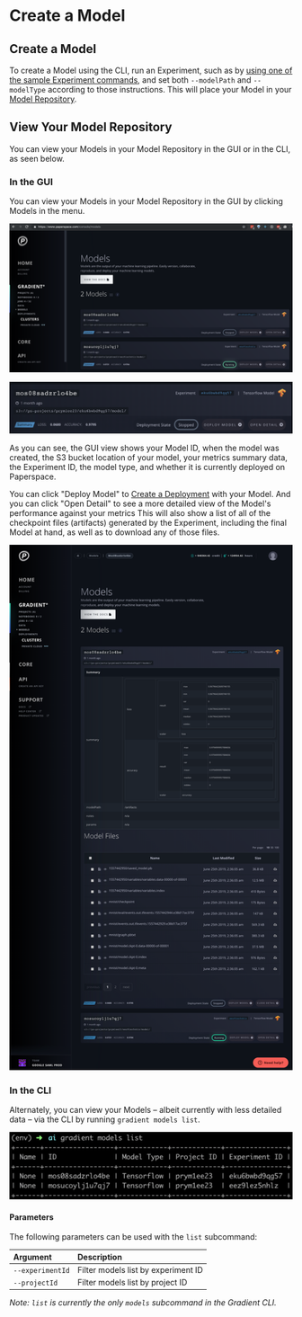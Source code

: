 # Create a Model

## Create a Model

To create a Model using the CLI, run an Experiment, such as by [using one of the sample Experiment commands](../experiments/run-experiments-ui.md#h_39323868261524588004147), and set both `--modelPath` and `--modelType` according to those instructions. This will place your Model in your [Model Repository](about.md#model-repository).

## View Your Model Repository

You can view your Models in your Model Repository in the GUI or in the CLI, as seen below.

### In the GUI

You can view your Models in your Model Repository in the GUI by clicking Models in the menu.

![Model Repository of your Models in the Paperspace Console \(GUI\)](../.gitbook/assets/screen-shot-2019-06-25-at-2.26.37-am%20%281%29.png)

![A single Model card in your Model Repository](../.gitbook/assets/screen-shot-2019-06-25-at-2.30.08-am.png)

As you can see, the GUI view shows your Model ID, when the model was created, the S3 bucket location of your model, your metrics summary data, the Experiment ID, the model type, and whether it is currently deployed on Paperspace.

You can click "Deploy Model" to [Create a Deployment](../deployments/create-a-deployment.md#create-a-deployment) with your Model. And you can click "Open Detail" to see a more detailed view of the Model's performance against your metrics This will also show a list of all of the checkpoint files \(artifacts\) generated by the Experiment, including the final Model at hand, as well as to download any of those files.

![Model Detail view including model performance metrics and checkpoint artifacts](../.gitbook/assets/www.paperspace.com_console_models_mos08sadzrlo4be-1.png)

### In the CLI

Alternately, you can view your Models – albeit currently with less detailed data – via the CLI by running `gradient models list`.

![](../.gitbook/assets/screen-shot-2019-06-25-at-2.43.17-am.png)

#### Parameters

The following parameters can be used with the `list` subcommand:

| Argument | Description |
| :--- | :--- |
| `--experimentId` | Filter models list by experiment ID |
| `--projectId` | Filter models list by project ID |

_Note: `list` is currently the only `models` subcommand in the Gradient CLI._

